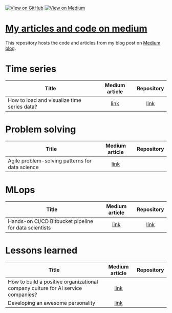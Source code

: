 [![View on GitHub](https://img.shields.io/badge/GitHub-View_on_GitHub-blue?logo=GitHub)](https://github.com/vvrahul11/blog_posts_code)  [![View on Medium](https://img.shields.io/badge/Medium-View%20on%20Medium-red?logo=medium)](https://biolactosil.medium.com/) 


# [My articles and code on medium](https://github.com/vvrahul11/blog_posts_code)

This repository hosts the code and articles from my blog post on [Medium blog](https://biolactosil.medium.com/). 

# Time series 

| Title        | Medium article           | Repository  |
| ------------- |:-------------:| :-----:|
| How to load and visualize time series data? | [link](https://biolactosil.medium.com/how-to-load-and-visualize-time-series-data-5d72cbf47901) | [link](https://github.com/vvrahul11/blog_posts_code/blob/main/timeseries/loading_preprocessing/) |


# Problem solving

| Title        | Medium article           | Repository  |
| ------------- |:-------------:| :-----:|
| Agile problem-solving patterns for data science | [link](https://biolactosil.medium.com/agile-problem-solving-patterns-for-data-science-5a0006a3ab12) 


# MLops 

| Title        | Medium article           | Repository  |
| ------------- |:-------------:| :-----:|
| Hands-on CI/CD Bitbucket pipeline for data scientists | [link](https://biolactosil.medium.com/hands-on-ci-cd-bitbucket-pipeline-for-data-scientists-edda130a0949) | [link](https://github.com/vvrahul11/blog_posts_code/tree/main/Devops) |


# Lessons learned

| Title        | Medium article           | Repository  |
| ------------- |:-------------:| :-----:|
| How to build a positive organizational company culture for AI service companies? | [link](https://biolactosil.medium.com/how-to-build-a-positive-organizational-company-culture-for-ai-service-companies-ceace7d28da7) |
| Developing an awesome personality | [link](https://biolactosil.medium.com/developing-an-awesome-personality-de0dcd813fa) |
